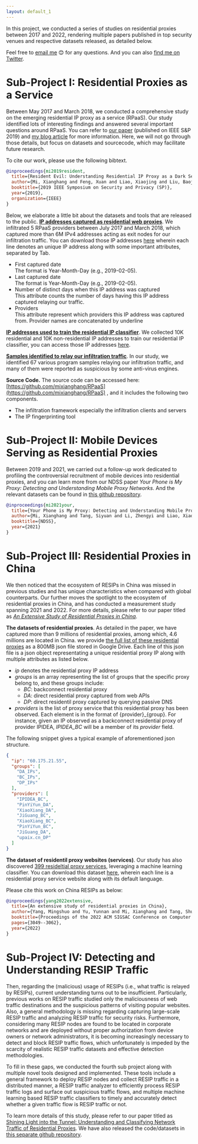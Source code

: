 ```yaml
---
layout: default_1
---
```


In this project, we conducted a series of studies on residential proxies between 2017 and 2022, rendering multiple papers published in top security venues and respective datasets released, as detailed below.

Feel free to [email me](mailto:xianghangmi@gmail.com) :blush: for any questions. And you can also [find me on Twitter](https://twitter.com/thinkForever1). 
<!--Furthermore, **[![Donate](https://img.shields.io/badge/Donate-PayPal-green.svg)](https://www.paypal.com/cgi-bin/webscr?cmd=_donations&business=TKKLW85SU99TU&currency_code=USD&source=url) will be very helpful to support my follow-up projects.**-->

# Sub-Project I: Residential Proxies as a Service
Between May 2017 and March 2018, we conducted a comprehensive study on the emerging residential IP proxy as a service (RPaaS). Our study identified lots of interesting findings and answered several important questions around RPaaS. 
You can refer to [our paper](https://mixianghang.github.io/pubs/rpaas.pdf) (published on IEEE S&P 2019) and [my blog article](https://medium.com/@xianghangmi/resident-evil-understanding-residential-ip-proxy-as-a-dark-service-dea9010a0e29?sk=1b84f109431dfd92a0c73ec101b21289) for more information. Here, we will not go through those details, but  focus on datasets and sourcecode, which may facilitate future research.

To cite our work, please use the following bibtext.
```bibtex
@inproceedings{mi2019resident,
  title={Resident Evil: Understanding Residential IP Proxy as a Dark Service},
  author={Mi, Xianghang and Feng, Xuan and Liao, Xiaojing and Liu, Baojun and Wang, XiaoFeng and Qian, Feng and Li, Zhou and Alrwais, Sumayah and Sun, Limin and Liu, Ying},
  booktitle={2019 IEEE Symposium on Security and Privacy (SP)},
  year={2019},
  organization={IEEE}
}
```

Below, we elaborate a little bit about the datasets and tools that are released to the public. 
**[IP addresses captured as residential web proxies](https://drive.google.com/file/d/1CFpWbn5NW1GRtzlB35tpdc3yGhQ9l1Hf/view?usp=sharing)**. We infiltrated 5 RPaaS providers between July 2017 and March 2018, which captured more than 6M IPv4 addresses acting as exit nodes for our infiltration traffic. You can download those IP addresses [here](https://drive.google.com/file/d/1CFpWbn5NW1GRtzlB35tpdc3yGhQ9l1Hf/view?usp=sharing) wherein each line denotes an unique IP address along with some important attributes, separated by Tab.
* First captured date  
  The format is Year-Month-Day (e.g., 2019-02-05).
* Last captured date  
  The format is Year-Month-Day (e.g., 2019-02-05).
* Number of distinct days when this IP address was captured  
  This attribute counts the number of days  having this IP address captured relaying our traffic.
* Providers  
  This attribute represent which providers this IP address was captured from. Provider names are concatenated by underline

**[IP addresses used to train the residential IP classifier](https://drive.google.com/open?id=14MglpY2dPunVL3ci4Q_rtgJObrFClc6V)**. We collected 10K residential and 10K non-residential IP addresses to train our residential IP classifier, you can access those IP addresses [here](https://drive.google.com/open?id=14MglpY2dPunVL3ci4Q_rtgJObrFClc6V).

**[Samples identified to relay our infiltration traffic](data/proxy_peer_sample_md5s.txt)**. In our study, we identified 67 various program samples relaying our infiltration traffic, and many of them were reported as suspicious by some anti-virus engines. 

**Source Code.** The source code can be accessed here: [https://github.com/mixianghang/RPaaS](https://github.com/mixianghang/RPaaS) , and it includes the following two components.
* The infiltration framework especially the infiltration clients and servers
* The IP fingerprinting tool

# Sub-Project II: Mobile Devices Serving as Residential Proxies
Between 2019 and 2021, we carried out a follow-up work dedicated to profiling the controversial recruitment of mobile devices into residential proxies, and you can learn more from our NDSS paper *Your Phone is My Proxy: Detecting and Understanding Mobile Proxy Networks*. And the relevant datasets can be found in [this github repository](https://github.com/OnionSecurity/mpaas).

```bibtex
@inproceedings{mi2021your,
  title={Your Phone is My Proxy: Detecting and Understanding Mobile Proxy Networks},
  author={Mi, Xianghang and Tang, Siyuan and Li, Zhengyi and Liao, Xiaojing, and Qian, Feng and Wang, Xiaofeng},
  booktitle={NDSS},
  year={2021}
}
```

# Sub-Project III: Residential Proxies in China
We then noticed that the ecosystem of RESIPs in China was missed in previous studies and has unique characteristics when compared with global counterparts. Our further moves the spotlight to the ecosystem of residential proxies in China, and has conducted a measurement study spanning 2021 and 2022. For more details, please refer to our paper titled as [*An Extensive Study of Residential Proxies in China*](https://arxiv.org/abs/2209.06056). 

**The datasets of residential proxies**. As detailed in the paper, we have captured more than 9 millions of residential proxies, among which, 4.6 millions are located in China. we provide [the full list of these residential proxies](https://drive.google.com/file/d/1lZFNvFb9D3a2cyYQp5DSFZdLYx3z_O5R/view?usp=sharing) as a 800MB json file stored in Google Drive. Each line of this json file is a json object representating a unique residential proxy IP along with multiple attributes as listed below.
* *ip* denotes the residential proxy IP address
* *groups* is an array representing the list of groups that the specific proxy belong to, and these groups include:
  - *BC*: backconnect residential proxy
  - *DA*: direct residential proxy captured from web APIs
  - *DP*: direct residentil proxy captured by querying passive DNS
 * *providers* is the list of proxy service that this residential proxy has been observed. Each element is in the format of {provider}_{group}. For instance, given an IP observed as a backconnect residential proxy of provider IPIDEA, *IPIDEA_BC* will be a member of its *provider* field.

The following snippet gives a typical example of aforementioned json structure.

```json
{
  "ip": "60.175.21.55",
  "groups": [
    "DA_IPs",
    "BC_IPs",
    "DP_IPs"
  ],
  "providers": [
    "IPIDEA_BC",
    "PinYiYun_DA",
    "XiaoXiang_DA",
    "JiGuang_BC",
    "XiaoXiang_BC",
    "PinYiYun_BC",
    "JiGuang_DA",
    "upaix.cn_DP"
  ]
}
```

**The dataset of residentil proxy websites (services)**. Our study has also discovered [399 resideltial proxy services](https://drive.google.com/file/d/1ZPavo7Tmyp5UyXYVbNiKzJunghDU8jKn/view?usp=sharing), leveraging a machine learning classifier.
You can download this dataset [here](https://drive.google.com/file/d/1ZPavo7Tmyp5UyXYVbNiKzJunghDU8jKn/view?usp=sharing), wherein each line is a residential proxy service website along with its default language.

Please cite this work on China RESIPs as below:
```bibtex
@inproceedings{yang2022extensive,
  title={An extensive study of residential proxies in China},
  author={Yang, Mingshuo and Yu, Yunnan and Mi, Xianghang and Tang, Shujun and Guo, Shanqing and Li, Yilin and Zheng, Xiaofeng and Duan, Haixin},
  booktitle={Proceedings of the 2022 ACM SIGSAC Conference on Computer and Communications Security},
  pages={3049--3062},
  year={2022}
}
```

# Sub-Project IV: Detecting and Understanding RESIP Traffic

Then, regarding the (malicious) usage of RESIPs (i.e., what traffic is relayed by RESIPs), current understanding turns out to be insufficient. Particularly, previous works on RESIP traffic studied only the maliciousness of web traffic destinations and the suspicious patterns of visiting popular websites. Also, a general methodology is missing regarding capturing large-scale RESIP traffic and analyzing RESIP traffic for security risks. Furthermore, considering many RESIP nodes are found to be located in corporate networks and are deployed without proper authorization from device owners or network administrators, it is becoming increasingly necessary to detect and block RESIP traffic flows, which unfortunately is impeded by the scarcity of realistic RESIP traffic datasets and effective detection methodologies.

To fill in these gaps, we conducted the fourth sub project along with multiple novel tools designed and implemented. These tools include a general framework to deploy RESIP nodes and collect RESIP traffic in a distributed manner, a RESIP traffic analyzer to efficiently process RESIP traffic logs and surface out suspicious traffic flows, and multiple machine learning based RESIP traffic classifiers to timely and accurately detect whether a given traffic flow is RESIP traffic or not.

To learn more details of this study, please refer to our paper titled as [Shining Light into the Tunnel: Understanding and Classifying Network Traffic of Residential Proxies](https://arxiv.org/abs/2404.10610).
We have also released the code/datasets in [this separate github repository](https://github.com/ChaseSecurity/bandwidth_sharing).



